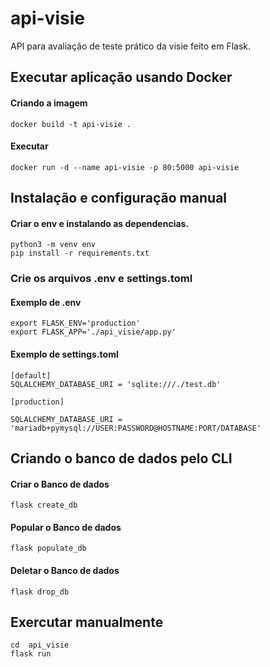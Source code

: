 # api-visie
API para avaliação de teste prático da visie feito em Flask. 

## Executar aplicação usando Docker

#### Criando a imagem
```
docker build -t api-visie . 
```
#### Executar
```
docker run -d --name api-visie -p 80:5000 api-visie
```

## Instalação e configuração manual

#### Criar o env e instalando as dependencias.
```
python3 -m venv env
pip install -r requirements.txt
```
### Crie os arquivos .env e settings.toml

#### Exemplo de .env 
```
export FLASK_ENV='production'
export FLASK_APP='./api_visie/app.py'
```
#### Exemplo de settings.toml
```
[default]
SQLALCHEMY_DATABASE_URI = 'sqlite:///./test.db'

[production]

SQLALCHEMY_DATABASE_URI = 'mariadb+pymysql://USER:PASSWORD@HOSTNAME:PORT/DATABASE'
```

## Criando o banco de dados pelo CLI

#### Criar o Banco de dados
```
flask create_db
```
#### Popular o Banco de dados
```
flask populate_db 
```
#### Deletar o Banco de dados
```
flask drop_db
```
## Exercutar manualmente
```
cd  api_visie
flask run
```

